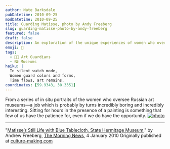 ```yaml
---
author: Nate Barksdale
pubDatetime: 2010-09-25
modDatetime: 2010-09-25
title: Guarding Matisse, photo by Andy Freeberg
slug: guarding-matisse-photo-by-andy-freeberg
featured: false
draft: false
description: An exploration of the unique experiences of women who oversee Russian art museums, specifically highlighting the patience required to engage with art on a deep level.
emoji: 🎨
tags:
  - 👩‍🎨 Art Guardians
  - 🖼️ Museums
haiku: |
  In silent watch mode,  
  Women guard colors and forms,  
  Time flows, art remains.
coordinates: [59.9343, 30.3351]
---
```


From a series of in situ portraits of the women who oversee Russian art museums—a job which is probably by turns incredibly boring and incredibly interesting. Sitting for hours in the presence of a painting is something that few of us have the patience for, even if we do have the opportunity. [![photo](http://culture-making.com/media/03-1.jpg)](http://www.themorningnews.org/archives/galleries/guardians_of_the_art_world/03gotaw.php)

---

"[Matisse’s Still Life with Blue Tablecloth, State Hermitage Museum](http://www.themorningnews.org/archives/galleries/guardians_of_the_art_world/03gotaw.php)," by Andrew Freeberg, [The Morning News](http://www.themorningnews.org/archives/galleries/guardians_of_the_art_world/03gotaw.php), 4 January 2010 Originally published at [culture-making.com](http://www.culture-making.com)
